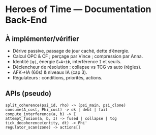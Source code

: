 # Heroes of Time — Documentation Back-End

## À implémenter/vérifier
- Dérive passive, passage de jour caché, dette d’énergie.
- Calcul OPC & CF ; perçage par Vince ; compression par Anna.
- Identité `|ψ⟩`, énergie `E=A+iΦ`, interférence `I` et seuils.
- Déclencheur de résolution : collapse vs TCG vs auto (règles).
- AFK→IA (60s) & niveaux IA (cap 3).
- Régulateurs : conditions, priorités, actions.

## APIs (pseudo)
```
split_coherence(psi_id, rho) -> (psi_main, psi_clone)
consume(A_cost, Phi_cost) -> ok | debt | fail
compute_interference(a, b) -> I
attempt_fusion(a, b, I) -> fused | collapse | tcg
tick_decoherence(entity, dt) -> Phi'
regulator_scan(zone) -> actions[]
```
